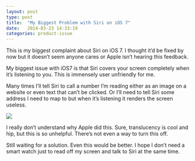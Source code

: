 ```yaml
---
layout: post
type: post
title:  "My Biggest Problem with Siri on iOS 7"
date:   2014-03-23 14:33:19
categories: product-issue 
---
```


<p>This is my biggest complaint about Siri on iOS 7. I thought it’d be fixed by now but it doesn’t seem anyone cares or Apple isn’t hearing this feedback.</p>
<p>My biggest issue with iOS7 is that Siri covers your screen completely when it’s listening to you. This is immensely user unfriendly for me. </p>
<p>Many times I’ll tell Siri to call a number I’m reading either as an image on a website or even text that can’t be clicked. Or I’ll need to tell Siri some address I need to map to but when it’s listening it renders the screen useless.</p>
<p class="c"><img src="{{site.url}}/assets/posts/Siri-iOS-7.1-Better.png"/></p>
<p>I really don’t understand why Apple did this. Sure, translucency is cool and hip, but this is so unhelpful. There’s not even a way to turn this off.</p>
<p>Still waiting for a solution. Even this would be better. I hope I don’t need a smart watch just to read off my screen and talk to Siri at the same time.</p>
